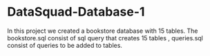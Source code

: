 # DataSquad-Database-1

In this project we created  a bookstore database with 15 tables. The bookstore.sql consist of sql query that creates 15 tables , queries.sql consist of queries to be added to tables.
